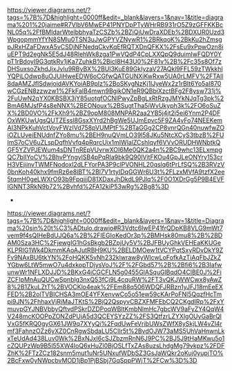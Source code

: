 https://viewer.diagrams.net/?tags=%7B%7D&highlight=0000ff&edit=_blank&layers=1&nav=1&title=diagrama%201%20jaime#R7VlbV6MwEP41PNYDpPTyWHrRB931rO5Z9zGFFKKBcNL05q%2FfBMIdarWtelbbhyaTzCSZb%2BZjQjUwDraXDEb%2BDXUR0Uzd3WpgopmmYfYN8SMlu0TSN3uJwGPYVZNywR1%2BRkqoK%2BkKu2hZmsgpJRxHZaFDwxA5vCSDjNFNedqCkvKqEfRQTXDnQFKX%2FsEu9xPpwOzn8iuEPT9d2egNk5E5dJ48RlehWk8zga1PwVQdP4CpLXXQpQ9duimIwFQDY0YpT1rBdoyI9G3qtkRv1jKa7ZuhkB%2BicI8H43U0%2F81v%2B%2Fc35s8Of7zDHSuxsoZkhdJjxJvlu9RByBX%2BUl3KuE89GkIyzaV27AQkl9FFL59zTWkkhIYQPiLOdwp8uOJUiHweEDW6oCGfwQATGUNXiKwRxw5UA0rLMFV%2FTAll8daAMZJfISdwjoidAVKYoiAB9pIz%2BoSKygNzKj1lJyeWx2z1rBIt6Yo5aI870wCGzEN8zzwzw1%2FkFaIB4mwn9BgikON1eR9QBbiXzctBFg2F8ysw731j%2FuUwN2qYX0KBSBX3jY85uotgfOCNIPwyZpBgLxRtRzgJMYkNJqTg3pk%2BmA6MJsfP4s8eNNX%2BEONoux%2BSugtTha5iWvUkyph3k%2FO6oSuZX%2BD0VO%2FkXh9%2BZ9opM808MNPAR2aa2YB5j4jt2i5ei6Ynm2P4DFOxWKUwUgsQUTZEssl8GsxXYrd2hBgWe5UJmEpvc5F9ZA4vFo74NEEKemAI3NPkKuhVctVoyFWzIVd758pVUMPtF%2BTaGGg2CP8vnrQGn40nuwfwZOiOZLUveiENUdnfZYo8mu%2BEH9nuQVmLO39l58JKu5NtcXCyS3tbzB%2FUlmS7oCV6uZLspDqfhVvfq4pRqrcUix1mIWlalZCshlqyf6VVvORUDHWNbtkQGF5YZVPJEWum4sDNTnREpVUvrwXOI6Me0QK2a4n%2BC9whc13ELxmpgQC7blIYoCV%2BhvPYngylSB4pPqRla9bk9Q90lVitFKOu4GpJLeONYry153crH3VEjiinvTWMFNodoxI2dLFYorPA3P9clPVONHL20qslq6tPrLfSQ%2B3RVzV0bnKoh40khx9fmRz6e8lBT%2Bl7V1rtyIDqGGWr6U3t%2FLzxMVfA9tzfX2ee5tqmH0geLWXrO93b9FpqjjjD81XDaxJhDkdL9PJlq%2F0O1XDrGg5P9B4EVFIGNNT3RkN9b72%2Bvhfd%2FA12kiP53wRg%2Bg8%3D

-

https://viewer.diagrams.net/?tags=%7B%7D&highlight=0000ff&edit=_blank&layers=1&nav=1&title=Diagrama%20sin%20t%C3%ADtulo.drawio#R3Vdtc6IwEP41frQDpKB8VLG9mWt7vem9f4sQIHeBdUJQ6a%2B%2FIEGIoKedOr3p%2BMHsk80mu8%2B%2BDAM0Sza3HC%2FjewgIG1hGsBkgb2BZpjUy5V%2BJFBUyGhkVEHEaKKUGeKLPRIG1Wk4DkmmKAoAJutRBH9KU%2BELDMOew1tVCYPqtSxyRDvDkY9ZFv9NAxBU6tkYN%2FoHQKK5vNh232klwraw8yWIcwLoFofkAzTiAqFbJZkZYGbw6LtW5mwO7u4dxkopTDjysVoJ%2F%2FGbd57%2B%2Bfi6%2B3IafwunwWr1NFLXDJJD%2BKxG4iCGCFLN5g0455GlASquGlBqdO4ClBE0J%2FiZCFIpMnAuQUCwSpnblg3nxQ53fCj9L4cquRW%2FT3vQKJWWCwx8yAwZ8%2B1ZkuLZtT%2BVOCKlo4eak%2FEm88q506WDQFJRBzn1yJFJ18mEeEXFED%2B2olTVBICHSA3mOE4YFXenvwCo5o51ew59cKArPoFNl5QqzfHcTmpi9JN%2FhhaxVjRjMaJTKtS%2BjQ2QspyvCBZXFMFEbCQ2CKgdIRp%2FxYmuvpGYJNBVbbyQftvdPSkrDZDPoqWBltKmbNlmHc7gbcWV9aFyZY4QqW4V248mcKOOPpZONZdPUjA5d3QCEYSYzZZ%2FS3QtfzrLZYXlgOUyGaBrQlVxG5fKRQ0gyGX61JW9q7XYyQi%2FqdUwFeVribUWsZWfX8ySkjLW4vZl4rmf3FahnzOZz6yXZ0CnRgwSbdaLU5CIlr5t%2BvdOJW73aMS5UhVaHnwnLkxTeUdAd438Luv0Wk%2BxNJxI6cSJZbzmRnN6J9PC%2BJ5J9tHaMKwu5o1cZQUPzWp9B5l55XW4IoQ6xHuZl0BjOSLfTxZAs8uzsLhdgMg79vkpz%2FDFZhK%2FTzZCz182snm5mut1uNr5UNxufWDbSZ3GsJaWQkr2oKuj0yupjTO%2BcFxw0yNWpcbvMOD1jBp1PjBSbj7GqSppPWjT%2FCw%3D%3D